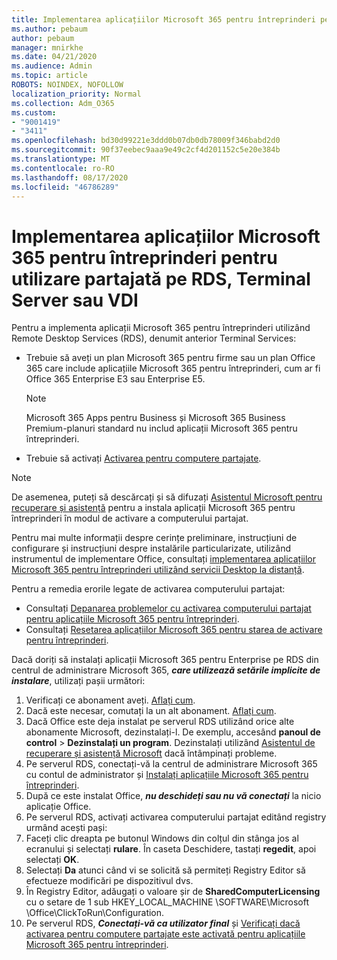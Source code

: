 ```yaml
---
title: Implementarea aplicațiilor Microsoft 365 pentru întreprinderi pentru utilizare partajată pe RDS, Terminal Server sau VDI
ms.author: pebaum
author: pebaum
manager: mnirkhe
ms.date: 04/21/2020
ms.audience: Admin
ms.topic: article
ROBOTS: NOINDEX, NOFOLLOW
localization_priority: Normal
ms.collection: Adm_O365
ms.custom:
- "9001419"
- "3411"
ms.openlocfilehash: bd30d99221e3ddd0b07db0db78009f346babd2d0
ms.sourcegitcommit: 90f37eebec9aaa9e49c2cf4d201152c5e20e384b
ms.translationtype: MT
ms.contentlocale: ro-RO
ms.lasthandoff: 08/17/2020
ms.locfileid: "46786289"
---
```

# <a name="deploying-microsoft-365-apps-for-enterprise-for-shared-use-on-rds-terminal-server-or-vdi"></a>Implementarea aplicațiilor Microsoft 365 pentru întreprinderi pentru utilizare partajată pe RDS, Terminal Server sau VDI

Pentru a implementa aplicații Microsoft 365 pentru întreprinderi utilizând Remote Desktop Services (RDS), denumit anterior Terminal Services:
- Trebuie să aveți un plan Microsoft 365 pentru firme sau un plan Office 365 care include aplicațiile Microsoft 365 pentru întreprinderi, cum ar fi Office 365 Enterprise E3 sau Enterprise E5.
   > [!NOTE] 
   > Microsoft 365 Apps pentru Business și Microsoft 365 Business Premium-planuri standard nu includ aplicații Microsoft 365 pentru întreprinderi.
- Trebuie să activați [Activarea pentru computere partajate](https://docs.microsoft.com/DeployOffice/overview-shared-computer-activation).

> [!NOTE]
> De asemenea, puteți să descărcați și să difuzați [Asistentul Microsoft pentru recuperare și asistență](https://aka.ms/SaRA_OfficeSCA_M365Portal) pentru a instala aplicații Microsoft 365 pentru întreprinderi în modul de activare a computerului partajat.

Pentru mai multe informații despre cerințe preliminare, instrucțiuni de configurare și instrucțiuni despre instalările particularizate, utilizând instrumentul de implementare Office, consultați [implementarea aplicațiilor Microsoft 365 pentru întreprinderi utilizând servicii Desktop la distanță](https://docs.microsoft.com/DeployOffice/deploy-microsoft-365-apps-remote-desktop-services).

Pentru a remedia erorile legate de activarea computerului partajat:
- Consultați [Depanarea problemelor cu activarea computerului partajat pentru aplicațiile Microsoft 365 pentru întreprinderi](https://docs.microsoft.com/DeployOffice/troubleshoot-shared-computer-activation).
- Consultați [Resetarea aplicațiilor Microsoft 365 pentru starea de activare pentru întreprinderi](https://go.microsoft.com/fwlink/?linkid=2109218).

Dacă doriți să instalați aplicații Microsoft 365 pentru Enterprise pe RDS din centrul de administrare Microsoft 365, ***care utilizează setările implicite de instalare***, utilizați pașii următori:

1.    Verificați ce abonament aveți. [Aflați cum](https://docs.microsoft.com/microsoft-365/admin/admin-overview/what-subscription-do-i-have).
2.    Dacă este necesar, comutați la un alt abonament. [Aflați cum](https://docs.microsoft.com/microsoft-365/commerce/subscriptions/switch-to-a-different-plan).
3.    Dacă Office este deja instalat pe serverul RDS utilizând orice alte abonamente Microsoft, dezinstalați-l. De exemplu, accesând **panoul de control**  >  **Dezinstalați un program**. Dezinstalați utilizând [Asistentul de recuperare și asistență Microsoft](https://aka.ms/SARA-OfficeUninstall-Alchemy) dacă întâmpinați probleme.
4.    Pe serverul RDS, conectați-vă la centrul de administrare Microsoft 365 cu contul de administrator și [Instalați aplicațiile Microsoft 365 pentru întreprinderi](https://portal.office.com/OLS/MySoftware.aspx).
5.    După ce este instalat Office, ***nu deschideți sau nu vă conectați*** la nicio aplicație Office.
6.    Pe serverul RDS, activați activarea computerului partajat editând registry urmând acești pași:
   1. Faceți clic dreapta pe butonul Windows din colțul din stânga jos al ecranului și selectați **rulare**. În caseta Deschidere, tastați **regedit**, apoi selectați **OK**.
   2. Selectați **Da** atunci când vi se solicită să permiteți Registry Editor să efectueze modificări pe dispozitivul dvs.
   3. În Registry Editor, adăugați o valoare șir de **SharedComputerLicensing** cu o setare de 1 sub HKEY_LOCAL_MACHINE \SOFTWARE\Microsoft \Office\ClickToRun\Configuration.
   4. Pe serverul RDS, ***Conectați-vă ca utilizator final*** și [Verificați dacă activarea pentru computere partajate este activată pentru aplicațiile Microsoft 365 pentru întreprinderi](https://docs.microsoft.com/DeployOffice/troubleshoot-shared-computer-activation#verify-that-activation-for-microsoft-365-apps-succeeded).

